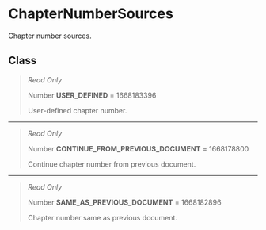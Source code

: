 # ChapterNumberSources
Chapter number sources.

## Class
> *Read Only* 
> 
> Number **USER_DEFINED** = 1668183396
> 
> User-defined chapter number.
*** 
> *Read Only* 
> 
> Number **CONTINUE_FROM_PREVIOUS_DOCUMENT** = 1668178800
> 
> Continue chapter number from previous document.
*** 
> *Read Only* 
> 
> Number **SAME_AS_PREVIOUS_DOCUMENT** = 1668182896
> 
> Chapter number same as previous document.

